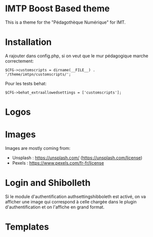 IMTP Boost Based theme
==

This is a theme for the "Pédagothèque Numérique" for IMT.


Installation
==

A rajouter dans config.php, si on veut que le mur pédagogique marche correctement:
    
    $CFG->customscripts = dirname(__FILE__) . '/theme/imtpn/customscripts/';

Pour les tests behat:
    
    $CFG->behat_extraallowedsettings = ['customscripts'];

Logos
==

Images
==

Images are mostly coming from:

* Unsplash : https://unsplash.com/ (https://unsplash.com/license)
* Pexels : https://www.pexels.com/fr-fr/license


Login and Shibolleth
==

Si le module d'authentification authsettingshibboleth est activé, on va afficher une image qui correspond
à celle chargée dans le plugin d'authentification et on l'affiche en grand format.

Templates
==

